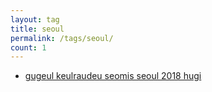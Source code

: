 ```yaml
---
layout: tag
title: seoul
permalink: /tags/seoul/
count: 1
---
```


- [gugeul keulraudeu seomis seoul 2018 hugi](https://futurecreator.github.io/2018/10/25/google-cloud-summit-seoul-2018/)
